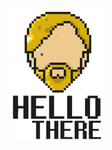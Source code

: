 ![Hello there!](https://github.com/juanmzalazar/juanmzalazar/blob/7c367e105bd462566b2d3ae9e02769bdd18c8865/helloThere_8bit.png)

<!--
**juanmzalazar/juanmzalazar** is a ✨ _special_ ✨ repository because its `README.md` (this file) appears on your GitHub profile.

Here are some ideas to get you started:

- 🔭 I’m currently working on ...
- 🌱 I’m currently learning ...
- 👯 I’m looking to collaborate on ...
- 🤔 I’m looking for help with ...
- 💬 Ask me about ...
- 📫 How to reach me: ...
- 😄 Pronouns: ...
- ⚡ Fun fact: ...
-->
